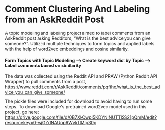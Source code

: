 # Comment Clustering And Labeling from an AskReddit Post

A topic modeling and labeling project aimed to label comments from an AskReddit post asking Redditors, “What is the best advice you can give someone?”. Utilized multiple techniques to form topics and applied labels with the help of word2vec embeddings and cosine similarity. 

####      Form Topics with Topic Modeling     -->     Create keyword dict by Topic     -->    Label comments based on similarity

The data was collected using the Reddit API and PRAW (Python Reddit API Wrapper) to pull comments from a post, https://www.reddit.com/r/AskReddit/comments/pqftho/what_is_the_best_advice_you_can_give_someone/

The pickle files were included for download to avoid having to run some steps. To download Google's pretrained word2vec model used in this project, go here: 
https://drive.google.com/file/d/0B7XkCwpI5KDYNlNUTTlSS21pQmM/edit?resourcekey=0-wjGZdNAUop6WykTtMip30g
